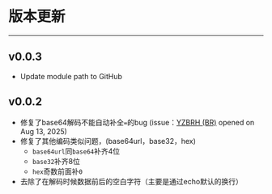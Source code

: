 # 版本更新

---

## v0.0.3

- Update module path to GitHub

## v0.0.2

- 修复了base64解码不能自动补全`=`的bug (issue：[YZBRH (BR)](https://github.com/YZBRH) opened on Aug 13, 2025)
- 修复了其他编码类似问题，(base64url，base32，hex)
  - `base64url`同`base64`补齐4位
  - `base32`补齐8位
  - `hex`奇数前面补`0`
- 去除了在解码时候数据前后的空白字符（主要是通过echo默认的换行）

